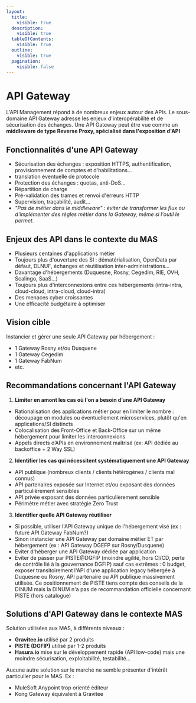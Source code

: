 ```yaml
---
layout:
  title:
    visible: true
  description:
    visible: true
  tableOfContents:
    visible: true
  outline:
    visible: true
  pagination:
    visible: false
---
```


# API Gateway

L'API Management répond à de nombreux enjeux autour des APIs. Le sous-domaine API Gateway adresse les enjeux d'interopérabilité et de sécurisation des échanges. Une API Gateway peut être vue comme un **middleware de type Reverse Proxy, spécialisé dans l'exposition d'API**

## Fonctionnalités d'une API Gateway

* Sécurisation des échanges : exposition HTTPS, authentification, provisionnement de comptes et d'habilitations...
* translation éventuelle de protocole
* Protection des échanges : quotas, anti-DoS...
* Répartition de charge
* Pré-validation des trames et renvoi d'erreurs HTTP
* Supervision, traçabilité, audit...
* _"Pas de métier dans le middleware" : éviter de transformer les flux ou d'implémenter des règles métier dans la Gateway, même si l'outil le permet._

## Enjeux des API dans le contexte du MAS

* Plusieurs centaines d'applications métier
* Toujours plus d'ouverture des SI : dématérialisation, OpenData par défaut, DLNUF, échanges et réutilisation inter-administrations...
* Davantage d'hébergements (Duquesne, Rosny, Cegedim, RIE, OVH, Scalingo, SaaS...)
* Toujours plus d'interconnexions entre ces hébergements (intra-intra, cloud-cloud, intra-cloud, cloud-intra)
* Des menaces cyber croissantes
* Une efficacité budgétaire à optimiser

## Vision cible

Instancier et gérer une seule API Gateway par hébergement :

* 1 Gateway Rosny et/ou Dusquene
* 1 Gateway Cegedim
* 1 Gateway FabNum
* etc.

## Recommandations concernant l'API Gateway

1. **Limiter en amont les cas où l'on a besoin d’une API Gateway**

* Rationalisation des applications métier pour en limiter le nombre : découpage en modules ou éventuellement microservices, plutôt qu'en applications/SI distincts
* Colocalisation des Front-Office et Back-Office sur un même hébergement pour limiter les interconnexions
* Appels directs d’APIs en environnement maîtrisé (ex: API dédiée au backoffice + 2 Way SSL)

2. **Identifier les cas qui nécessitent systématiquement une API Gateway**

* API publique (nombreux clients / clients hétérogènes / clients mal connus)
* API partenaires exposée sur Internet et/ou exposant des données particulièrement sensibles
* API privée exposant des données particulièrement sensible
* Périmètre métier avec stratégie Zero Trust

3. **Identifier quelle API Gateway réutiliser**

* Si possible, utiliser l'API Gateway unique de l'hébergement visé (ex : future API Gateway FabNum?)
* Sinon instancier une API Gateway par domaine métier ET par hébergement (ex : API Gateway DGEFP sur Rosny/Dusquene)
* Eviter d'héberger une API Gateway dédiée par application
* Eviter de passer par PISTE@DGFIP (moindre agilité, hors CI/CD, perte de contrôle lié à la gouvernance DGFIP) sauf cas extrêmes : 0 budget, exposer transitoirement l'API d'une application legacy hébergée à Duquesne ou Rosny, API partenaire ou API publique massivement utilisée. Ce positionnement de PISTE tiens compte des conseils de la DINUM mais la DINUM n'a pas de recommandation officielle concernant PISTE (hors catalogue)

## Solutions d'API Gateway dans le contexte MAS

Solution utilisées aux MAS, à différents niveaux :
* **Gravitee.io** utilisé par 2 produits
* **PISTE (DGFIP)** utilisé par 1-2 produits
* **Hasura.io** mise sur le développement rapide (API low-code) mais une moindre sécurisation, exploitabilité, testabilité...

Aucune autre solution sur le marché ne semble présenter d'intérêt particulier pour le MAS. Ex :
* MuleSoft Anypoint trop orienté éditeur
* Kong Gateway équivalent à Gravitee
